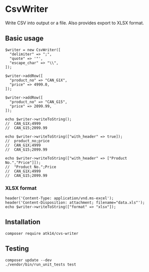 CsvWriter
=========

Write CSV into output or a file. Also provides export to XLSX format.

Basic usage
-----------

    $writer = new CsvWriter([
      "delimiter" => ";",
      "quote" => '"',
      "escape_char" => "\\",
    ]);

    $writer->addRow([
      "product_no" => "CAN_G1X",
      "price" => 4999.0,
    ]);

    $writer->addRow([
      "product_no" => "CAN_G15",
      "price" => 2099.99,
    ]);

    echo $writer->writeToString();
    //  CAN_G1X;4999
    //  CAN_G15;2099.99

    echo $writer->writeToString(["with_header" => true]);
    //  product_no;price
    //  CAN_G1X;4999
    //  CAN_G15;2099.99

    echo $writer->writeToString(["with_header" => ["Product No.","Price"]]);
    //  "Product No.";Price
    //  CAN_G1X;4999
    //  CAN_G15;2099.99

### XLSX format

    header('Content-Type: application/vnd.ms-excel');
    header('Content-Disposition: attachment; filename="data.xls"');
    echo $writer->writeToString(["format" => "xlsx"]);

Installation
------------

    composer require atk14/cvs-writer

Testing
-------

    composer update --dev
    ./vendor/bin/run_unit_tests test

[//]: # ( vim: set ts=2 et: )
